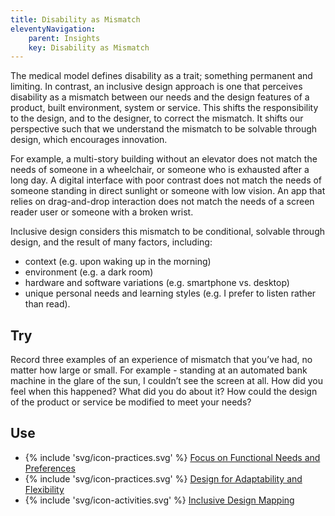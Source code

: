 ```yaml
---
title: Disability as Mismatch
eleventyNavigation:
    parent: Insights
    key: Disability as Mismatch
---
```


The medical model defines disability as a trait; something permanent and limiting. In contrast, an inclusive design
approach is one that perceives disability as a mismatch between our needs and the design features of a product, built
environment, system or service. This shifts the responsibility to the design, and to the designer, to correct the
mismatch. It shifts our perspective such that we understand the mismatch to be solvable through design, which encourages
innovation.

For example, a multi-story building without an elevator does not match the needs of someone in a wheelchair, or someone
who is exhausted after a long day. A digital interface with poor contrast does not match the needs of someone standing
in direct sunlight or someone with low vision. An app that relies on drag-and-drop interaction does not match the needs
of a screen reader user or someone with a broken wrist.

Inclusive design considers this mismatch to be conditional, solvable through design, and the result of many factors,
including:

* context (e.g. upon waking up in the morning)
* environment (e.g. a dark room)
* hardware and software variations (e.g. smartphone vs. desktop)
* unique personal needs and learning styles (e.g. I prefer to listen rather than read).

## Try

Record three examples of an experience of mismatch that you’ve had, no matter how large or small. For example - standing
at an automated bank machine in the glare of the sun, I couldn’t see the screen at all. How did you feel when this
happened? What did you do about it? How could the design of the product or service be modified to meet your needs?

## Use

* {% include 'svg/icon-practices.svg' %} [Focus on Functional Needs and
  Preferences](/practices/FocusOnFunctionalNeedsAndPreferences.html)
* {% include 'svg/icon-practices.svg' %} [Design for Adaptability and
  Flexibility](/practices/DesignForAdaptabilityAndFlexibility.html)
* {% include 'svg/icon-activities.svg' %} [Inclusive Design Mapping](/activities/InclusiveDesignMapping.html)
